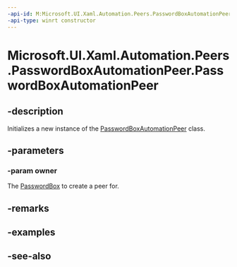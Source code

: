 ```yaml
---
-api-id: M:Microsoft.UI.Xaml.Automation.Peers.PasswordBoxAutomationPeer.#ctor(Microsoft.UI.Xaml.Controls.PasswordBox)
-api-type: winrt constructor
---
```


<!-- Method syntax
public PasswordBoxAutomationPeer(Windows.UI.Xaml.Controls.PasswordBox owner)
-->

# Microsoft.UI.Xaml.Automation.Peers.PasswordBoxAutomationPeer.PasswordBoxAutomationPeer

## -description
Initializes a new instance of the [PasswordBoxAutomationPeer](passwordboxautomationpeer.md) class.

## -parameters
### -param owner
The [PasswordBox](../microsoft.ui.xaml.controls/passwordbox.md) to create a peer for.

## -remarks

## -examples

## -see-also
